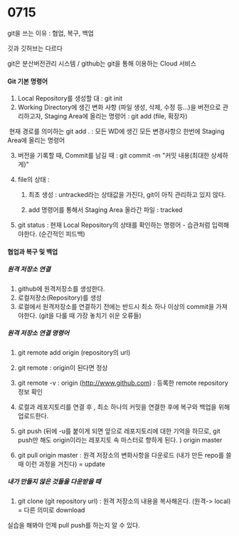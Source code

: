 # 0715

git을 쓰는 이유 : 협업, 복구, 백업

깃과 깃허브는 다르다

git은 분산버전관리 시스템 / github는 git을 통해 이용하는 Cloud 서비스



#### Git 기본 명령어

1. Local Repository를 생성할 대 : git init
2. Working Directory에 생긴 변화 사항 (파일 생성, 삭제, 수정 등...)을 버전으로 관리하고자, Staging Area에 올리는 명령어 : git add (file, 확장자)

​     현재 경로를 의미하는 git add . : 모든 WD에 생긴 모든 변경사항으 한번에 Staging Area에 올리는 명령어

3. 버전을 기록할 때, Commit를 남길 때 :  git commit -m "커밋 내용(최대한 상세하게)"

4. file의 상태 :

   1. 최초 생성 : untracked라는 상태값을 가진다, git이 아직 관리하고 있지 않다.

   2. add 명령어를 통해서 Staging Area 올라간 파일 : tracked

   

5. git status : 현재 Local Repository의 상태를 확인하는 명령어 - 습관처럼 입력해야한다. (순간적인 피드백)



#### 협업과 복구 및 백업

##### 원격 저장소 연결

1. github에 원격저장소를 생성한다. 
2. 로컬저장소(Repository)를 생성
3. 로컬에서 원격저장소를 연결하기 전에는 반드시 최소 하나 이상의 commit을 가져야한다. (git을 다룰 때 가장 놓치기 쉬운 오류들)



##### 원격 저장소 연결 명령어

1. git remote add origin (repository의 url)
2. git remote : origin이 된다면 정상 
3. git remote -v : origin (http://www.github.com) : 등록한 remote repository 정보 확인
4.  로컬과 레포지토리를 연결 후 , 최소 하나의 커밋을 연결한 후에 복구와 백업을 위해 업로드한다.

5. git push (뒤에 -u를 붙이게 되면 앞으로 레포지토리에 대한 기억을 하므로, git push만 해도 origin이라는 레포지토 속 마스터로 향하게 된다. ) origin master
6. git pull origin master : 원격 저장소의 변화사항을 다운로드 (내가 만든 repo를 쓸 때 이런 과정을 거친다) = update



##### 내가 만들지 않은 것들을 다운받을 때

1. git clone (git repository url) : 원격 저장소의 내용을 복사해온다. (원격-> local) = 다른 의미로 download

   

실습을 해봐야 언제 pull push를 하는지 알 수 있다. 





